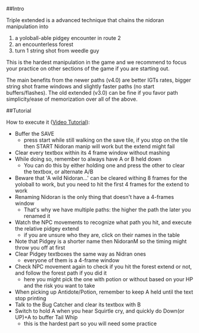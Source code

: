 ##Intro

Triple extended is a advanced technique that chains the nidoran manipulation into
1. a yoloball-able pidgey encounter in route 2
2. an encounterless forest
3. turn 1 string shot from weedle guy

This is the hardest manipulation in the game and we recommend to focus your practice on other sections of the game if you are starting out.

The main benefits from the newer paths (v4.0) are better IGTs rates, bigger string shot frame windows and slightly faster paths (no start buffers/flashes).
The old extended (v3.0) can be fine if you favor path simplicity/ease of memorization over all of the above.

##Tutorial

How to execute it ([Video Tutorial](https://youtu.be/kEtNFC8_Bjw)):
- Buffer the SAVE
  - press start while still walking on the save tile, if you stop on the tile then START Nidoran manip will work but the extend might fail
- Clear every textbox within its 4 frame window without mashing
- While doing so, remember to always have A or B held down
    - You can do this by either holding one and press the other to clear the textbox, or alternate A/B
- Beware that 'A wild Nidoran...' can be cleared withing 8 frames for the yoloball to work, but you need to hit the first 4 frames for the extend to work
- Renaming Nidoran is the only thing that doesn't have a 4-frames window
  - That's why we have multiple paths: the higher the path the later you renamed it
- Watch the NPC movements to recognize what path you hit, and execute the relative pidgey extend
  - if you are unsure who they are, click on their names in the table
- Note that Pidgey is a shorter name then NidoranM so the timing might throw you off at first
- Clear Pidgey textboxes the same way as Nidran ones
  - everyone of them is a 4-frame window
- Check NPC movement again to check if you hit the forest extend or not, and follow the forest path if you did it
  - here you might pick the one with potion or without based on your HP and the risk you want to take
- When picking up Antidote/Potion, remember to keep A held until the text stop printing
- Talk to the Bug Catcher and clear its textbox with B
- Switch to hold A when you hear Squirtle cry, and quickly do Down(or UP)+A to buffer Tail Whip
  - this is the hardest part so you will need some practice
